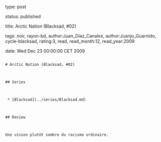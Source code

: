type: post
status: published
title: Arctic Nation (Blacksad, #02)
tags:  noir,  rayon-bd, author:Juan_Díaz_Canales, author:Juanjo_Guarnido, cycle-blacksad, rating:3, read, read_month:12, read_year:2009
date: Wed Dec 23 00:00:00 CET 2009
~~~~~~
# Arctic Nation (Blacksad, #02)

## Series

 * [Blacksad](../series/Blacksad.md)

## Review

Une vision plutôt sombre du racisme ordinaire.